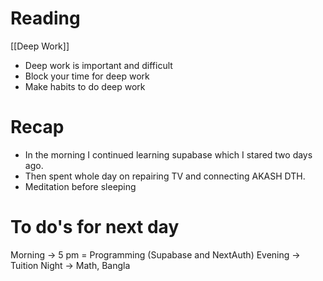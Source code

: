# Reading
[[Deep Work]]
- Deep work is important and difficult
- Block your time for deep work
- Make habits to do deep work
# Recap
- In the morning I continued learning supabase which I stared two days ago.
- Then spent whole day on repairing TV and connecting AKASH DTH.
- Meditation before sleeping
# To do's for next day
Morning -> 5 pm = Programming (Supabase and NextAuth)
Evening -> Tuition
Night -> Math, Bangla

